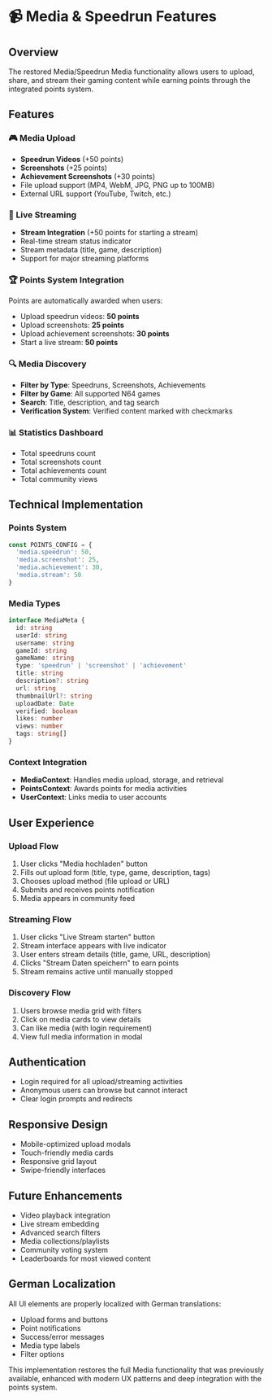 # 📹 Media & Speedrun Features

## Overview
The restored Media/Speedrun Media functionality allows users to upload, share, and stream their gaming content while earning points through the integrated points system.

## Features

### 🎮 Media Upload
- **Speedrun Videos** (+50 points)
- **Screenshots** (+25 points) 
- **Achievement Screenshots** (+30 points)
- File upload support (MP4, WebM, JPG, PNG up to 100MB)
- External URL support (YouTube, Twitch, etc.)

### 📡 Live Streaming
- **Stream Integration** (+50 points for starting a stream)
- Real-time stream status indicator
- Stream metadata (title, game, description)
- Support for major streaming platforms

### 🏆 Points System Integration
Points are automatically awarded when users:
- Upload speedrun videos: **50 points**
- Upload screenshots: **25 points**
- Upload achievement screenshots: **30 points**
- Start a live stream: **50 points**

### 🔍 Media Discovery
- **Filter by Type**: Speedruns, Screenshots, Achievements
- **Filter by Game**: All supported N64 games
- **Search**: Title, description, and tag search
- **Verification System**: Verified content marked with checkmarks

### 📊 Statistics Dashboard
- Total speedruns count
- Total screenshots count
- Total achievements count
- Total community views

## Technical Implementation

### Points System
```typescript
const POINTS_CONFIG = {
  'media.speedrun': 50,
  'media.screenshot': 25, 
  'media.achievement': 30,
  'media.stream': 50
}
```

### Media Types
```typescript
interface MediaMeta {
  id: string
  userId: string
  username: string
  gameId: string
  gameName: string
  type: 'speedrun' | 'screenshot' | 'achievement'
  title: string
  description?: string
  url: string
  thumbnailUrl?: string
  uploadDate: Date
  verified: boolean
  likes: number
  views: number
  tags: string[]
}
```

### Context Integration
- **MediaContext**: Handles media upload, storage, and retrieval
- **PointsContext**: Awards points for media activities
- **UserContext**: Links media to user accounts

## User Experience

### Upload Flow
1. User clicks "Media hochladen" button
2. Fills out upload form (title, type, game, description, tags)
3. Chooses upload method (file upload or URL)
4. Submits and receives points notification
5. Media appears in community feed

### Streaming Flow
1. User clicks "Live Stream starten" button
2. Stream interface appears with live indicator
3. User enters stream details (title, game, URL, description)
4. Clicks "Stream Daten speichern" to earn points
5. Stream remains active until manually stopped

### Discovery Flow
1. Users browse media grid with filters
2. Click on media cards to view details
3. Can like media (with login requirement)
4. View full media information in modal

## Authentication
- Login required for all upload/streaming activities
- Anonymous users can browse but cannot interact
- Clear login prompts and redirects

## Responsive Design
- Mobile-optimized upload modals
- Touch-friendly media cards
- Responsive grid layout
- Swipe-friendly interfaces

## Future Enhancements
- Video playback integration
- Live stream embedding
- Advanced search filters
- Media collections/playlists
- Community voting system
- Leaderboards for most viewed content

## German Localization
All UI elements are properly localized with German translations:
- Upload forms and buttons
- Point notifications
- Success/error messages
- Media type labels
- Filter options

This implementation restores the full Media functionality that was previously available, enhanced with modern UX patterns and deep integration with the points system.